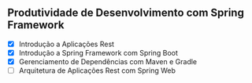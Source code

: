 ## Produtividade de Desenvolvimento com Spring Framework
- [x] Introdução a Aplicações Rest
- [x] Introdução a Spring Framework com Spring Boot 
- [x] Gerenciamento de Dependências com Maven e Gradle
- [ ] Arquitetura de Aplicações Rest com Spring Web
